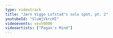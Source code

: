 ```yaml
---
type: videotrack
title: "Jørn Viggo Lofstad's solo spot, pt. 2"
youtubeId: "SluWjVkrcHI"
videoevents: vevt0006
videoartists: ["Pagan's Mind"]
---
```

